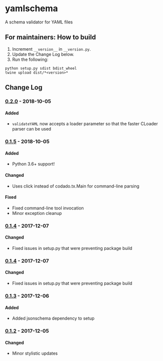 # yamlschema

A schema validator for YAML files

## For maintainers: How to build

1. Increment `__version__` in `__version.py`.
2. Update the Change Log below.
3. Run the following:

```
python setup.py sdist bdist_wheel
twine upload dist/*<version>*
```

## Change Log
### [0.2.0] - 2018-10-05
#### Added
- `validateYAML` now accepts a loader parameter so that the faster CLoader parser can be used

### [0.1.5] - 2018-10-05
#### Added
- Python 3.6+ support!

#### Changed
- Uses click instead of codado.tx.Main for command-line parsing

#### Fixed
- Fixed command-line tool invocation
- Minor exception cleanup

### [0.1.4] - 2017-12-07
#### Changed
- Fixed issues in setup.py that were preventing package build

### [0.1.4] - 2017-12-07
#### Changed
- Fixed issues in setup.py that were preventing package build

### [0.1.3] - 2017-12-06
#### Added
- Added jsonschema dependency to setup

### [0.1.2] - 2017-12-05
#### Changed
- Minor stylistic updates

[0.2.0]: https://github.com/Brightmd/yamlschema/compare/0.1.5...0.2.0
[0.1.5]: https://github.com/Brightmd/yamlschema/compare/0.1.4...0.1.5
[0.1.4]: https://github.com/Brightmd/yamlschema/compare/0.1.3...0.1.4
[0.1.3]: https://github.com/Brightmd/yamlschema/compare/0.1.2...0.1.3
[0.1.2]: https://github.com/Brightmd/yamlschema/tree/0.1.2
